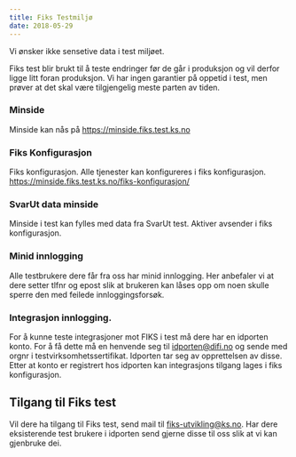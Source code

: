 ```yaml
---
title: Fiks Testmiljø
date: 2018-05-29
---
```


Vi ønsker ikke sensetive data i test miljøet. 

Fiks test blir brukt til å teste endringer før de går i produksjon og vil derfor ligge litt foran produksjon. Vi har ingen garantier på oppetid i test, men prøver at det skal 
være tilgjengelig meste parten av tiden.

### Minside
Minside kan nås på https://minside.fiks.test.ks.no

### Fiks Konfigurasjon
Fiks konfigurasjon. Alle tjenester kan konfigureres i fiks konfigurasjon. https://minside.fiks.test.ks.no/fiks-konfigurasjon/

### SvarUt data minside
Minside i test kan fylles med data fra SvarUt test. Aktiver avsender i fiks konfigurasjon.

### Minid innlogging
Alle testbrukere dere får fra oss har minid innlogging. Her anbefaler vi at dere setter tlfnr og epost slik at brukeren kan låses opp om noen skulle sperre den med feilede innloggingsforsøk.

### Integrasjon innlogging.
For å kunne teste integrasjoner mot FIKS i test må dere har en idporten konto. For å få dette må en henvende seg til idporten@difi.no og sende med orgnr i testvirksomhetssertifikat.
Idporten tar seg av opprettelsen av disse.
Etter at konto er registrert hos idporten kan integrasjons tilgang lages i fiks konfigurasjon.

## Tilgang til Fiks test
Vil dere ha tilgang til Fiks test, send mail til fiks-utvikling@ks.no. Har dere eksisterende test brukere i idporten send gjerne disse til oss slik at vi kan gjenbruke dei.
